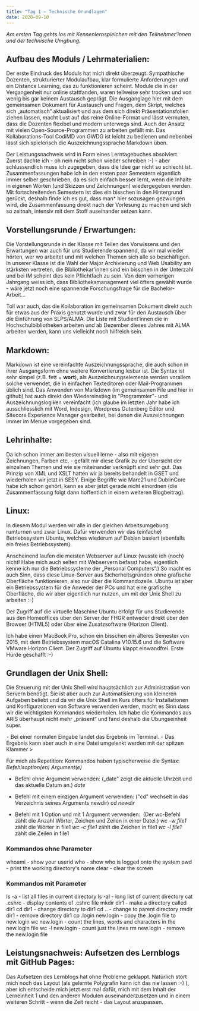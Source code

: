 ```yaml
---
title: "Tag 1 – Technische Grundlagen"
date: 2020-09-10
---
```


*Am ersten Tag gehts los mit Kennenlernspielchen mit den Teilnehmer’innen und der technische Umgbung.*

## **Aufbau des Moduls / Lehrmaterialien:**
Der erste Eindruck des Moduls hat mich direkt überzeugt. Sympathische Dozenten, strukturierter Modulaufbau, klar formulierte Anforderungen und ein Distance Learning, das zu funktionieren scheint. Module die in der Vergangenheit nur online stattfanden, waren teilweise sehr trocken und von wenig bis gar keinem Austausch geprägt. Die Ausganglage hier mit dem gemeinsamen Dokument für Austausch und Fragen, dem Skript, welches sich „automatisch“ aktualisiert und aus dem sich direkt Präsentationsfolien ziehen lassen, macht Lust auf das reine Online-Format und lässt vermuten, dass die Dozenten flexibel und modern unterwegs sind. Auch der Ansatz mit vielen Open-Source-Programmen zu arbeiten gefällt mir.  Das Kollaborations-Tool CodiMD von GWDG ist leicht zu bedienen und nebenbei lässt sich spielerisch die Auszeichnungssprache Markdown üben.

Der Leistungsnachweis wird in Form eines Lerntagebuches absolviert. Zuerst dachte ich - oh nein nicht schon wieder schreiben :-) - aber schlussendlich muss ich zugegeben, dass die Idee gar nicht so schlecht ist. Zusammenfassungen habe ich in den ersten paar Semestern eigentlich immer selber geschrieben, da es sich einfach besser lernt, wenn die Inhalte in eigenen Worten (und Skizzen und Zeichnungen) wiedergegeben werden. Mit fortschreitenden Semestern ist dies ein bisschen in den Hintergrund gerückt, deshalb finde ich es gut, dass man* hier sozusagen gezwungen wird, die Zusammenfassung direkt nach der Vorlesung zu machen und sich so zeitnah, intensiv mit dem Stoff auseinander setzen kann.


## **Vorstellungsrunde / Erwartungen:**
Die Vorstellungsrunde in der Klasse mit Teilen des Vorwissens und den Erwartungen war auch für uns Studierende spannend, da wir mal wieder hörten, wer wo arbeitet und mit welchen Themen sich alle so beschäftigen. 
In unserer Klasse ist die Wahl der Major Archivierung und Web Usability am stärksten vertreten, die Bibliothekar’innen sind ein bisschen in der Unterzahl und bei IM scheint dies kein Pflichtfach zu sein. Von dem vorherigen Jahrgang weiss ich, dass Bibliotheksmanagement viel öfters gewählt wurde - wäre jetzt noch eine spannende Forschungsfrage für die Bachelor-Arbeit…

Toll war auch, das die Kollaboration im gemeinsamen Dokument direkt auch für etwas aus der Praxis genutzt wurde und zwar für den Austausch über die Einführung von SLPS/ALMA. Die Liste mit Studient’innen die in Hochschulbibliotheken arbeiten und ab Dezember dieses Jahres mit ALMA arbeiten werden, kann uns vielleicht noch hilfreich sein.


## **Markdown:**
Markdown ist eine vereinfachte Auszeichnungssprache, die auch schon in ihrer Ausgangsform ohne weitere Konvertierung lesbar ist. Die Syntax ist sehr simpel (z.B. fett = **wort**), als Auszeichnungselemente werden vorallem solche verwendet, die in einfachen Texteditoren oder Mail-Programmen üblich sind. 
Das Anwenden von Markdown (im gemeinsamen File und hier in github) hat auch direkt den Wiedereinstieg in "Programmier"- und Auszeichnungslogiken vereinfacht (ich glaube im letzten Jahr habe ich ausschliesslich mit Word, Indesign, Wordpress Gutenberg Editor und Sitecore Experience Manager gearbeitet, bei denen die Auszeichnungen immer im Menue vorgegeben sind.


## **Lehrinhalte:**
Da ich schon immer am besten visuell lerne - also mit eigenen Zeichnungen, Farben etc. - gefällt mir diese Grafik zu der Übersicht der einzelnen Themen und wie sie miteinander verknüpft sind sehr gut.
Das Prinzip von XML und XSLT hatten wir ja bereits behandelt in GSET und wiederholen wir jetzt in SESY. 
Einige Begriffe wie Marc21 und DublinCore habe ich schon gehört, kann es aber jetzt gerade nicht einordnen (die Zusammenfassung folgt dann hoffentlich in einem weiteren Blogbeitrag).


## **Linux:**
In diesem Modul werden wir alle in der gleichen Arbeitsumgebung rumturnen und zwar Linux.
Dafür verwenden wir das (einfache) Betriebssystem Ubuntu, welches wiederum auf Debian basiert (ebenfalls ein freies Betriebssystem).

Anscheinend laufen die meisten Webserver auf Linux (wusste ich (noch) nicht! Habe mich auch selten mit Webservern befasst habe, eigentlich kenne ich nur die Betriebssysteme der „Personal Computers“.) 
So macht es auch Sinn, dass diese Linux-Server aus Sicherheitsgründen ohne grafische Oberfläche funktionieren, also nur über die Kommandozeile. Ubuntu ist aber ein Betriebssystem für die Anweder der PCs und hat eine grafische Oberfläche, die wir aber eigentlich nur nutzen, um mit der Unix Shell zu arbeiten :-)

Der Zugriff auf die virtuelle Maschine Ubuntu erfolgt für uns Studierende aus den Homeoffices über den Server der FHGR entweder direkt über den Browser (HTML5) oder über eine Zusatzsoftware (Horizon Client).

Ich habe einen MacBook Pro, schon ein bisschen ein älteres Semester von 2015, mit dem Betriebssystem macOS Catalina V10.15.6 und die Software VMware Horizon Client. Der Zugriff auf Ubuntu klappt einwandfrei. Erste Hürde geschafft :-)


## **Grundlagen der Unix Shell:**
Die Steuerung mit der Unix Shell wird hauptsächlich zur Administration von Servern benötigt.
Sie ist aber auch zur Automatisierung von kleineren Aufgaben beliebt und da wir die Unix Shell im Kurs öfters für Installationen und  Konfigurationen von Software verwenden werden, macht es Sinn dass wir die wichtigsten Kommandos wiederholen. Ich habe die Kommandos aus ARIS überhaupt nicht mehr „präsent“ und fand deshalb die Übungseinheit super.

⁃	Bei einer normalen Eingabe landet das Ergebnis im Terminal. 
⁃	Das Ergebnis kann aber auch in eine Datei umgelenkt werden mit der spitzen Klammer >

Für mich als Repetition: Kommandos haben typischerweise die Syntax: *Befehlsoption(en) Argument(e)*

- Befehl ohne Argument verwenden: („date" zeigt die aktuelle Uhrzeit und das aktuelle Datum an.)
*date*
- Befehl mit einem einzigen Argument verwenden: ("cd" wechselt in das Verzeichnis seines Arguments newdir)
*cd newdir*

- Befehl mit 1 Option und mit 1 Argument verwenden:  (Der wc-Befehl zählt die Anzahl Wörter, Zeichen und Zeilen in einer Datei.)
*wc -w file1* zählt die Wörter in file1
*wc -c file1* zählt die Zeichen in file1
*wc -l file1* zählt die Zeilen in file1

### **Kommandos ohne Parameter**
whoami 		- show your userid
who 		- show who is logged onto the system
pwd 		- print the working directory's name
clear 		- clear the screen

### **Kommandos mit Parameter**
ls -a 		- list all files in current directory
ls -al 		- long list of current directory
cat .cshrc 	- display contents of .cshrc file
mkdir dir1 	- make a directory called dir1
cd dir1		 - change directory to dir1
cd .. 		- change to parent directory
rmdir dir1 	- remove directory dir1
cp .login new.login    - copy the .login file to new.login
wc new.login 	- count the lines, words and characters in the new.login file
wc -l new.login	 - count just the lines
rm new.login	 - remove the new.login file


## **Leistungsnachweis: Aufsetzen des Lernblogs mit GitHub Pages:**
Das Aufsetzen des Lernblogs hat ohne Probleme geklappt. Natürlich stört mich noch das Layout (als gelernte Polygrafin kann ich das nie lassen :-) ), aber ich entscheide mich jetzt erst mal dafür, mich mit dem Inhalt der Lerneinheit 1 und den anderen Modulen auseinanderzusetzen und in einem weiteren Schritt - wenn die Zeit reicht - das Layout anzupassen. 


















